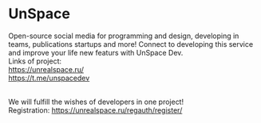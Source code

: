 # UnSpace
Open-source social media for programming and design, developing in teams, publications startups and more! Connect to developing this service and improve your life new featurs with UnSpace Dev. <br>
Links of project: <br>
https://unrealspace.ru/ <br>
https://t.me/unspacedev <br>
<br>

We will fulfill the wishes of developers in one project!
<br>
Registration: 
https://unrealspace.ru/regauth/register/
